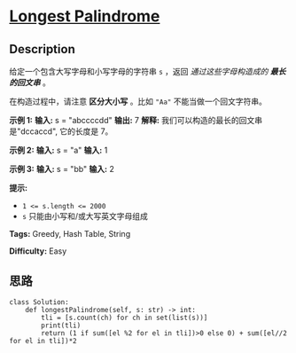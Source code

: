 # [Longest Palindrome][title]

## Description

给定一个包含大写字母和小写字母的字符串 `s` ，返回  _通过这些字母构造成的 **最长的回文串**_  。

在构造过程中，请注意 **区分大小写** 。比如 `"Aa"` 不能当做一个回文字符串。



**示例 1:**
            **输入:** s = "abccccdd"    **输出:** 7    **解释:**    我们可以构造的最长的回文串是"dccaccd", 它的长度是 7。    

**示例 2:**
            **输入:** s = "a"    **输入:** 1    

**示例 3:**
            **输入:** s = "bb"    **输入:** 2    



**提示:**

  * `1 <= s.length <= 2000`
  * `s` 只能由小写和/或大写英文字母组成


**Tags:** Greedy, Hash Table, String

**Difficulty:** Easy

## 思路

``` python3
class Solution:
    def longestPalindrome(self, s: str) -> int:
        tli = [s.count(ch) for ch in set(list(s))]
        print(tli)
        return (1 if sum([el %2 for el in tli])>0 else 0) + sum([el//2 for el in tli])*2
```

[title]: https://leetcode-cn.com/problems/longest-palindrome
